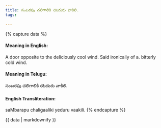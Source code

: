 ```yaml
---
title: సంబరపు చలిగాలికి యెదురు వాకిలి.
tags:

---
```


{% capture data %}
#### Meaning in English:
A door opposite to the deliciously cool wind.
Said ironically of a. bitterly cold wind.

#### Meaning in Telugu:
సంబరపు చలిగాలికి యెదురు వాకిలి.

#### English Transliteration:
saMbarapu chaligaaliki yeduru vaakili.
{% endcapture %}

{{ data | markdownify }}

